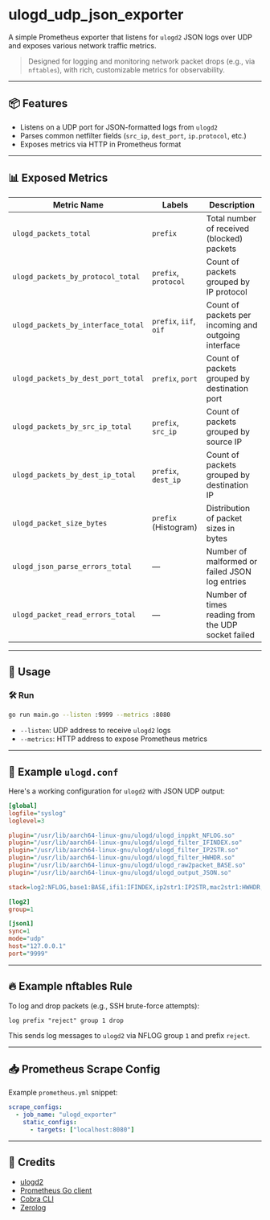 # ulogd_udp_json_exporter

A simple Prometheus exporter that listens for `ulogd2` JSON logs over UDP and exposes various network traffic metrics.

> Designed for logging and monitoring network packet drops (e.g., via `nftables`), with rich, customizable metrics for observability.

---

## 📦 Features

- Listens on a UDP port for JSON-formatted logs from `ulogd2`
- Parses common netfilter fields (`src_ip`, `dest_port`, `ip.protocol`, etc.)
- Exposes metrics via HTTP in Prometheus format

---

## 📊 Exposed Metrics

| Metric Name                             | Labels                        | Description                                           |
|----------------------------------------|-------------------------------|-------------------------------------------------------|
| `ulogd_packets_total`                  | `prefix`                      | Total number of received (blocked) packets            |
| `ulogd_packets_by_protocol_total`      | `prefix`, `protocol`          | Count of packets grouped by IP protocol              |
| `ulogd_packets_by_interface_total`     | `prefix`, `iif`, `oif`        | Count of packets per incoming and outgoing interface |
| `ulogd_packets_by_dest_port_total`     | `prefix`, `port`              | Count of packets grouped by destination port         |
| `ulogd_packets_by_src_ip_total`        | `prefix`, `src_ip`            | Count of packets grouped by source IP                |
| `ulogd_packets_by_dest_ip_total`       | `prefix`, `dest_ip`           | Count of packets grouped by destination IP           |
| `ulogd_packet_size_bytes`              | `prefix` (Histogram)          | Distribution of packet sizes in bytes                |
| `ulogd_json_parse_errors_total`        | —                             | Number of malformed or failed JSON log entries       |
| `ulogd_packet_read_errors_total`       | —                             | Number of times reading from the UDP socket failed   |

---

## 🚀 Usage

### 🛠️ Run

```bash
go run main.go --listen :9999 --metrics :8080
```

- `--listen`: UDP address to receive `ulogd2` logs
- `--metrics`: HTTP address to expose Prometheus metrics

---

## 🧪 Example `ulogd.conf`

Here's a working configuration for `ulogd2` with JSON UDP output:

```ini
[global]
logfile="syslog"
loglevel=3

plugin="/usr/lib/aarch64-linux-gnu/ulogd/ulogd_inppkt_NFLOG.so"
plugin="/usr/lib/aarch64-linux-gnu/ulogd/ulogd_filter_IFINDEX.so"
plugin="/usr/lib/aarch64-linux-gnu/ulogd/ulogd_filter_IP2STR.so"
plugin="/usr/lib/aarch64-linux-gnu/ulogd/ulogd_filter_HWHDR.so"
plugin="/usr/lib/aarch64-linux-gnu/ulogd/ulogd_raw2packet_BASE.so"
plugin="/usr/lib/aarch64-linux-gnu/ulogd/ulogd_output_JSON.so"

stack=log2:NFLOG,base1:BASE,ifi1:IFINDEX,ip2str1:IP2STR,mac2str1:HWHDR,json1:JSON

[log2]
group=1

[json1]
sync=1
mode="udp"
host="127.0.0.1"
port="9999"
```

---

## 🔥 Example nftables Rule

To log and drop packets (e.g., SSH brute-force attempts):

```nft
log prefix "reject" group 1 drop
```

This sends log messages to `ulogd2` via NFLOG group `1` and prefix `reject`.

---

## 📥 Prometheus Scrape Config

Example `prometheus.yml` snippet:

```yaml
scrape_configs:
  - job_name: "ulogd_exporter"
    static_configs:
      - targets: ["localhost:8080"]
```

---

## 🙏 Credits

- [ulogd2](https://www.netfilter.org/projects/ulogd/)
- [Prometheus Go client](https://github.com/prometheus/client_golang)
- [Cobra CLI](https://github.com/spf13/cobra)
- [Zerolog](https://github.com/rs/zerolog)